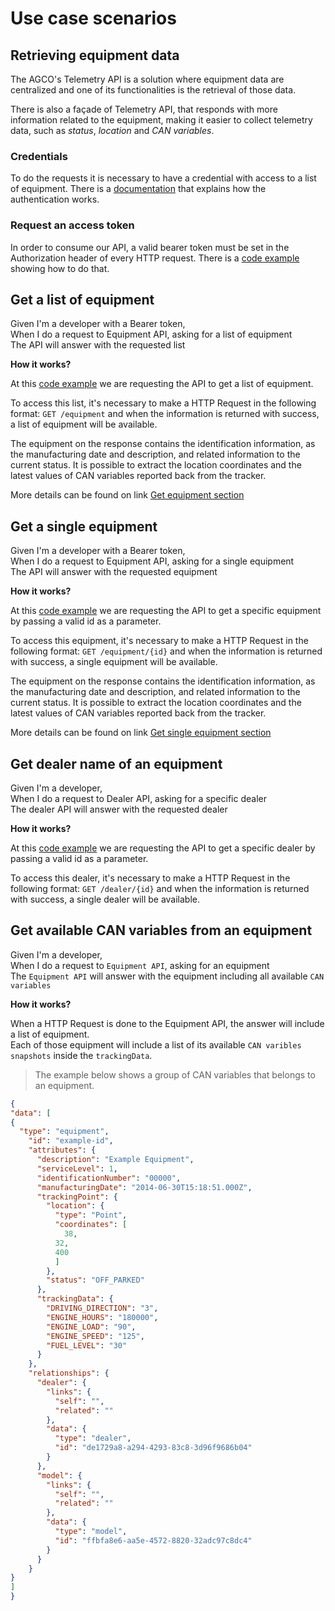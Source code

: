 # Use case scenarios

## Retrieving equipment data

The AGCO's Telemetry API is a solution where equipment data are centralized and one of its functionalities is the retrieval of those data.

There is also a façade of Telemetry API, that responds with more information related to the equipment, making it easier to collect telemetry data, such as *status*, *location* and *CAN variables*.

### Credentials

To do the requests it is necessary to have a credential with access to a list of equipment.
There is a [documentation](https://agco-fuse.github.io/documentation/#authenticate-using-oauth2) that explains how the authentication works.

### Request an access token

In order to consume our API, a valid bearer token must be set in the Authorization header of every HTTP request. There is a [code example](https://github.com/agco-fuse/dealership-demo/blob/master/index.js#L17-L30) showing how to do that.

## Get a list of equipment
Given I'm a developer with a Bearer token,<br>
When I do a request to Equipment API, asking for a list of equipment<br>
The API will answer with the requested list<br>

**How it works?**

At this [code example](https://github.com/agco-fuse/dealership-demo/blob/master/app/scripts/services/apiservice.js#L11-L19) we are requesting the API to get a list of equipment.

To access this list, it's necessary to make a HTTP Request in the following format: `GET /equipment` and when the information is returned with success, a list of equipment will be available.

The equipment on the response contains the identification information, as the manufacturing date and description, and related information to the current status. It is possible to extract the location coordinates and the latest values of CAN variables reported back from the tracker.

More details can be found on link [Get equipment section](#get-equipment)

## Get a single equipment
Given I'm a developer with a Bearer token,<br>
When I do a request to Equipment API, asking for a single equipment<br>
The API will answer with the requested equipment<br>

**How it works?**

At this [code example](https://github.com/agco-fuse/dealership-demo/blob/master/app/scripts/services/apiservice.js#L21-L29) we are requesting the API to get a specific equipment by passing a valid id as a parameter.

To access this equipment, it's necessary to make a HTTP Request in the following format: `GET /equipment/{id}` and when the information is returned with success, a single equipment will be available.

The equipment on the response contains the identification information, as the manufacturing date and description, and related information to the current status. It is possible to extract the location coordinates and the latest values of CAN variables reported back from the tracker.

More details can be found on link [Get single equipment section](#get-equipment-id)

## Get dealer name of an equipment
  Given I'm a developer,<br>
  When I do a request to Dealer API, asking for a specific dealer<br>
  The dealer API will answer with the requested dealer<br>

  **How it works?**

  At this [code example](https://github.com/agco-fuse/dealership-demo/blob/master/app/scripts/services/apiservice.js#L31-L38) we are requesting the API to get a specific dealer by passing a valid id as a parameter.

  To access this dealer, it's necessary to make a HTTP Request in the following format: `GET /dealer/{id}` and when the information is returned with success, a single dealer will be available.

## Get available CAN variables from an equipment
  Given I'm a developer,<br>
  When I do a request to `Equipment API`, asking for an equipment<br>
  The `Equipment API` will answer with the equipment including all available `CAN variables`<br>

  **How it works?**

When a HTTP Request is done to the Equipment API, the answer will include a list of equipment.<br>
Each of those equipment will include a list of its available `CAN varibles snapshots` inside the `trackingData`.<br>

  > The example below shows a group of CAN variables that belongs to an equipment.

  ```json
{
  "data": [
  {
    "type": "equipment",
      "id": "example-id",
      "attributes": {
        "description": "Example Equipment",
        "serviceLevel": 1,
        "identificationNumber": "00000",
        "manufacturingDate": "2014-06-30T15:18:51.000Z",
        "trackingPoint": {
          "location": {
            "type": "Point",
            "coordinates": [
              38,
            32,
            400
            ]
          },
          "status": "OFF_PARKED"
        },
        "trackingData": {
          "DRIVING_DIRECTION": "3",
          "ENGINE_HOURS": "180000",
          "ENGINE_LOAD": "90",
          "ENGINE_SPEED": "125",
          "FUEL_LEVEL": "30"
        }
      },
      "relationships": {
        "dealer": {
          "links": {
            "self": "",
            "related": ""
          },
          "data": {
            "type": "dealer",
            "id": "de1729a8-a294-4293-83c8-3d96f9686b04"
          }
        },
        "model": {
          "links": {
            "self": "",
            "related": ""
          },
          "data": {
            "type": "model",
            "id": "ffbfa8e6-aa5e-4572-8820-32adc97c8dc4"
          }
        }
      }
  }
  ]
}

  ```

